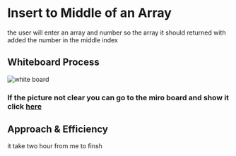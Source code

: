 # Insert to Middle of an Array
<!-- Description of the challenge -->
the user will enter an array and
 number so the array it should
returned with added the number
 in the middle index
 ## Whiteboard Process
<!-- Embedded whiteboard image -->
![white board](https://ahmadalasaad.github.io/data-structures-and-algorithms-java/arrayInsertShift/array-ch2.jpg?raw=true)


### If the picture not clear you can go to the miro board and show it click [here](https://miro.com/app/board/o9J_lrODwHc=/?invite_link_id=319989198100)

## Approach & Efficiency
<!-- What approach did you take? Discuss Why. What is the Big O space/time for this approach? -->
it take two hour from me to finsh 